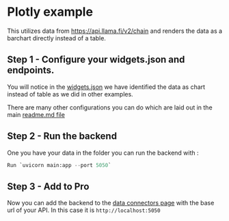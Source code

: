 # Plotly example

This utilizes data from https://api.llama.fi/v2/chain and renders the data as a barchart directly instead of a table.

## Step 1 - Configure your widgets.json and endpoints.

You will notice in the [widgets.json](/plotly_example/widgets.json) we have identified the data as chart instead of table as we did in other examples.

There are many other configurations you can do which are laid out in the main [readme.md file](/README.md)

## Step 2 - Run the backend

One you have your data in the folder you can run the backend with :

```python
Run `uvicorn main:app --port 5050`
```

## Step 3 - Add to Pro

Now you can add the backend to the [data connectors page](https://pro.openbb.dev/app/data-connectors) with the base url of your API. In this case it is `http://localhost:5050`
